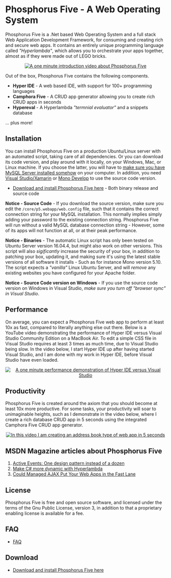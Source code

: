 Phosphorus Five - A Web Operating System
===============

Phosphorus Five is a .Net based Web Operating System and a full stack Web Application Development Framework, for consuming and
creating rich and secure web apps. It contains an entirely unique programming language called _"Hyperlambda"_,
which allows you to orchestrate your apps together, almost as if they were made out of LEGO bricks.

<p align="center">
<a href="https://www.youtube.com/watch?v=BLll2Wx0yFo">
<img alt="A one minute introduction video about Phosphorus Five" title="A one minute introduction video about Phosphorus Five" src="https://phosphorusfive.files.wordpress.com/2018/03/screenshot-youtube-infomercial.png" />
</a>
</p>

Out of the box, Phosphorus Five contains the following components.

* __Hyper IDE__ - A web based IDE, with support for 100+ programming languages
* __Camphora Five__ - A CRUD app generator allowing you to create rich CRUD apps in seconds
* __Hypereval__ - A Hyperlambda _"termnial evaluator"_ and a snippets database

... plus more!

## Installation

You can install Phosphorus Five on a production Ubuntu/Linux server with an automated script, taking care of all dependencies. Or
you can download its code version, and play around with it locally, on your Windows, Mac, or Linux machine. If you choose the latter, you will
have to [make sure you have MySQL Server installed somehow](https://dev.mysql.com/downloads/mysql/) on your computer.
In addition, you need [Visual Studio/Xamarin](https://www.visualstudio.com/vs/community/) or [Mono Develop](https://www.monodevelop.com/) to
use the source code version.

* [Download and install Phosphorus Five here](https://github.com/polterguy/phosphorusfive/releases) - Both binary release and source code

**Notice - Source Code** - If you download the source version, make sure you edit the `/core/p5.webapp/web.config` file, such that it contains the correct
connection string for your MySQL installation. This normally implies simply adding your password to the existing connection string.
Phosphorus Five will run without a valid MySQL database connection string - However, some of its apps will not function at all,
or at their peak performance.

**Notice - Binaries** - The automatic Linux script has only been tested on Ubuntu Server version 16.04.4, but might also work on other versions. This script
will also _sigificantly_ increase the security of your box, in addition to patching your box, updating it, and making sure it's using the latest
stable versions of all software it installs - Such as for instance Mono version 5.10. The script expects a _"vanilla"_ Linux Ubuntu Server, and will
_remove_ any existing websites you have configured for your Apache folder.

**Notice - Source Code version on Windows** - If you use the source code version on Windows in Visual Studio, _make sure you turn off "browser sync"
in Visual Studio_.

## Performance

On average, you can expect a Phosphorus Five web app to perform at least 10x as fast, compared to literally anything else
out there. Below is a YouTube video demonstrating the performance of Hyper IDE versus Visual Studio Community Edition on
a MacBook Air. To edit a simple CSS file in Visual Studio requires at least 3 times as much time, due to Visual Studio being slow.
In the video below, I start Hyper IDE up after having started Visual Studio, and I am done with my work in Hyper IDE, before Visual
Studio have even loaded.

<p align="center">
<a href="https://www.youtube.com/watch?v=C97Tkg6DgOY">
<img alt="A one minute performance demonstration of Hyper IDE versus Visual Studio" title="A one minute performance demonstration of Hyper IDE versus Visual Studio" src="https://phosphorusfive.files.wordpress.com/2018/04/how-fast-is-hyper-ide-compared-to-visual-studio.png" />
</a>
</p>

## Productivity

Phosphorus Five is created around the axiom that you should become at least 10x more productive. For some tasks,
your productivity will soar to unimaginable heights, such as I demonstrate in the video below, where I create
a rich database CRUD app in 5 seconds using the integrated Camphora Five CRUD app generator.

<p align="center">
<a href="https://www.youtube.com/watch?v=kMs-Tltf_Og">
<img alt="In this video I am creating an address book type of web app in 5 seconds" title="In this video I am creating an address book type of web app in 5 seconds" src="https://phosphorusfive.files.wordpress.com/2018/04/camphora-five-address-book-youtube-video.png" />
</a>
</p>


## MSDN Magazine articles about Phosphorus Five

1. [Active Events: One design pattern instead of a dozen](https://msdn.microsoft.com/en-us/magazine/mt795187)
2. [Make C# more dynamic with Hyperlambda](https://msdn.microsoft.com/en-us/magazine/mt809119)
3. [Could Managed AJAX Put Your Web Apps in the Fast Lane](https://msdn.microsoft.com/en-us/magazine/mt826343)

## License

Phosphorus Five is free and open source software, and licensed under the terms
of the Gnu Public License, version 3, in addition to that a proprietary enabling license is available for a fee.

## FAQ

* [FAQ](FAQ.md)

## Download

* [Download and install Phosphorus Five here](https://github.com/polterguy/phosphorusfive/releases)
